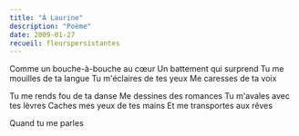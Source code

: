 ```yaml
---
title: "À Laurine"
description: "Poème"
date: 2009-01-27
recueil: fleurspersistantes
---
```


Comme un bouche-à-bouche au cœur
Un battement qui surprend
Tu me mouilles de ta langue
Tu m'éclaires de tes yeux
Me caresses de ta voix

Tu me rends fou de ta danse
Me dessines des romances
Tu m'avales avec tes lèvres
Caches mes yeux de tes mains
Et me transportes aux rêves

Quand tu me parles
